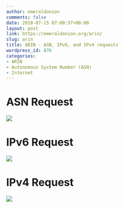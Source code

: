 ```yaml
---
author: emeraldonion
comments: false
date: 2018-07-15 07:00:57+00:00
layout: post
link: https://emeraldonion.org/arin/
slug: arin
title: ARIN - ASN, IPv6, and IPv4 requests
wordpress_id: 876
categories:
- ARIN
- Autonomous System Number (ASN)
- Internet
---
```


# ASN Request


[![](https://emeraldonion.org/wp-content/uploads/2018/07/ARIN-ASN-Request-150x150.png)](https://emeraldonion.org/wp-content/uploads/2018/07/ARIN-ASN-Request.png)


# IPv6 Request


[![](https://emeraldonion.org/wp-content/uploads/2018/07/ARIN-IPv6-request-150x150.png)](https://emeraldonion.org/wp-content/uploads/2018/07/ARIN-IPv6-request.png)


# IPv4 Request


[![](https://emeraldonion.org/wp-content/uploads/2018/07/ARIN-IPv4-Request-150x150.png)](https://emeraldonion.org/wp-content/uploads/2018/07/ARIN-IPv4-Request.png)
